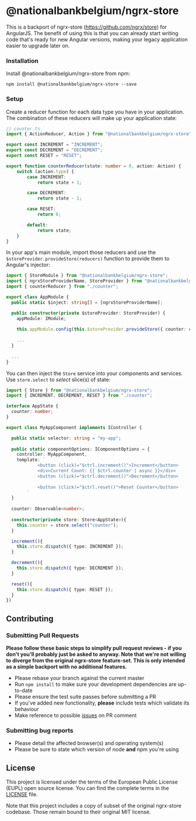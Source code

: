# @nationalbankbelgium/ngrx-store

This is a backport of ngrx-store (https://github.com/ngrx/store) for AngularJS.
The benefit of using this is that you can already start writing code that's ready for new Angular versions, making your legacy application easier to upgrade later on.

### Installation
Install @nationalbankbelgium/ngrx-store from npm:

```
npm install @nationalbankbelgium/ngrx-store --save
```

### Setup
Create a reducer function for each data type you have in your application. The combination of these reducers will
make up your application state:

```ts
// counter.ts
import { ActionReducer, Action } from "@nationalbankbelgium/ngrx-store";

export const INCREMENT = "INCREMENT";
export const DECREMENT = "DECREMENT";
export const RESET = "RESET";

export function counterReducer(state: number = 0, action: Action) {
	switch (action.type) {
		case INCREMENT:
			return state + 1;

		case DECREMENT:
			return state - 1;

		case RESET:
			return 0;

		default:
			return state;
	}
}
```

In your app's main module, import those reducers and use the `$storeProvider.provideStore(reducers)`
function to provide them to Angular's injector:

```ts
import { StoreModule } from "@nationalbankbelgium/ngrx-store";
import { ngrxStoreProviderName, StoreProvider } from "@nationalbankbelgium/ngrx-store/ng1";
import { counterReducer } from "./counter";

export class AppModule {
  public static $inject: string[] = [ngrxStoreProviderName];

  public constructor(private $storeProvider: StoreProvider) {
    appModule: IModule;
    
    this.appModule.config(this.$storeProvider.provideStore({ counter: counterReducer }))
    
    ...
  }
  
  ...
}
```


You can then inject the `Store` service into your components and services. Use `store.select` to
_select_ slice(s) of state:

```ts
import { Store } from "@nationalbankbelgium/ngrx-store";
import { INCREMENT, DECREMENT, RESET } from "./counter";

interface AppState {
  counter: number;
}

export class MyAppComponent implements IController {

  public static selector: string = "my-app";
  
  public static componentOptions: IComponentOptions = {
    controller: MyAppComponent,
    template: `
    		<button (click)="$ctrl.increment()">Increment</button>
    		<div>Current Count: {{ $ctrl.counter | async }}</div>
    		<button (click)="$ctrl.decrement()">Decrement</button>
    
    		<button (click)="$ctrl.reset()">Reset Counter</button>
    	`
  }
  
  counter: Observable<number>;
  
  constructor(private store: Store<AppState>){
    this.counter = store.select("counter");
  }

  increment(){
    this.store.dispatch({ type: INCREMENT });
  }

  decrement(){
    this.store.dispatch({ type: DECREMENT });
  }

  reset(){
    this.store.dispatch({ type: RESET });
  }
})
```


## Contributing
### Submitting Pull Requests

**Please follow these basic steps to simplify pull request reviews - if you don't you'll probably just be asked to anyway. Note that we're not willing to diverge from the original ngrx-store feature-set. This is only intended as a simple backport with no additional features.**

* Please rebase your branch against the current master
* Run ```npm install``` to make sure your development dependencies are up-to-date
* Please ensure the test suite passes before submitting a PR
* If you've added new functionality, **please** include tests which validate its behaviour
* Make reference to possible [issues](https://github.com/NationalBankBelgium/ngrx-store-ng1/issues) on PR comment

### Submitting bug reports

* Please detail the affected browser(s) and operating system(s)
* Please be sure to state which version of node **and** npm you're using

## License
This project is licensed under the terms of the European Public License (EUPL) open source license. You can find the complete terms in the [LICENSE](LICENSE) file.

Note that this project includes a copy of subset of the original ngrx-store codebase. Those remain bound to their original MIT license.
